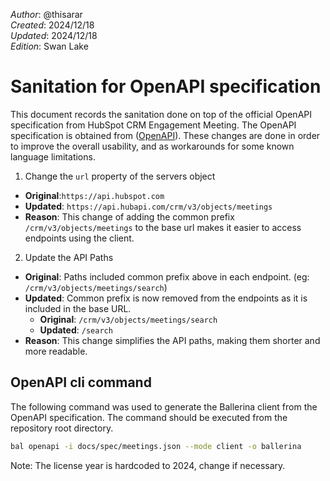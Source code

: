 _Author_:  @thisarar \
_Created_: 2024/12/18 \
_Updated_: 2024/12/18 \
_Edition_: Swan Lake

# Sanitation for OpenAPI specification

This document records the sanitation done on top of the official OpenAPI specification from HubSpot CRM Engagement Meeting. 
The OpenAPI specification is obtained from ([OpenAPI](https://github.com/HubSpot/HubSpot-public-api-spec-collection/blob/main/PublicApiSpecs/CRM/Meetings/Rollouts/424/v3/meetings.json)).
These changes are done in order to improve the overall usability, and as workarounds for some known language limitations.

1. Change the `url` property of the servers object

  - **Original**:`https://api.hubspot.com`
  - **Updated**: `https://api.hubapi.com/crm/v3/objects/meetings`
  - **Reason**: This change of adding the common prefix `/crm/v3/objects/meetings` to the base url makes it easier to access endpoints using the client.

2. Update the API Paths

  - **Original**: Paths included common prefix above in each endpoint. (eg: `/crm/v3/objects/meetings/search`)
  - **Updated**: Common prefix is now removed from the endpoints as it is included in the base URL.
    - **Original**: `/crm/v3/objects/meetings/search`
    - **Updated**: `/search`
  - **Reason**: This change simplifies the API paths, making them shorter and more readable.

## OpenAPI cli command

The following command was used to generate the Ballerina client from the OpenAPI specification. The command should be executed from the repository root directory.

```bash
bal openapi -i docs/spec/meetings.json --mode client -o ballerina
```
Note: The license year is hardcoded to 2024, change if necessary.

